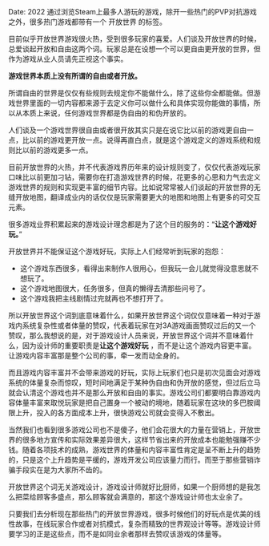 Date: 2022
通过浏览Steam上最多人游玩的游戏，除开一些热门的PVP对抗游戏之外，很多热门游戏都带有一个 开放世界 的标签。 

目前似乎开放世界游戏很火热，受到很多玩家的喜爱。人们谈及开放世界的时候，总爱谈起开放和自由这两个词。玩家总是在设想一个可以更自由更开放的世界，但作为游戏从业人员请先正视这个事实。

**游戏世界本质上没有所谓的自由或者开放。**

所谓自由的世界是仅仅有些规则去规定你不能做什么，除了这些你全都能做。但游戏世界里面的一切内容都来源于去定义你可以做什么和具体实现你能做的事情，所以从本质上来说，任何游戏世界都是伪自由的和伪开放的。

人们谈及一个游戏世界很自由或者很开放其实只是在说它比以前的游戏更自由一点，比以前的游戏更开放一点。说得再直白点，就是这个游戏定义的游戏系统和规则比以前的游戏更多一点。

目前开放世界的火热，并不代表游戏界历年来的设计规则变了，仅仅代表游戏玩家口味比以前更加刁钻，需要你在打造游戏世界的时候，花更多的心思和力气去定义游戏世界的规则和实现更丰富的细节内容。比如说常常被人们谈起的开放世界的无缝开放地图，翻译成业内的话仅仅是玩家需要更大的地图和地图上有更多的可交互元素。

很多游戏业界积累起来的游戏设计理念都是为了这个目的服务的：“**让这个游戏好玩。**”

开放世界并不能保证这个游戏好玩，实际上人们经常听到玩家的抱怨：

- 这个游戏东西很多，看得出来制作人很用心，但我玩一会儿就觉得没意思就不想玩了。
- 这个游戏地图很大，任务很多，但真的懒得去清那些问号了。
- 这个游戏我把主线剧情过完就再也不想打开了。

所以开放世界这个词到底意味着什么，如果开放世界这个词仅仅意味着一种对于游戏内系统复杂性或者体量的赞叹，代表着玩家在对3A游戏画面赞叹过后的又一个赞叹，那么我想说的是，对于游戏设计人员来说，开放世界这个词并不意味着什么，因为设计师的重要职责是**让这个游戏好玩** ，而不是让这个游戏内容更丰富。让游戏内容丰富那是整个公司的事，牵一发而动全身的。

而且游戏内容丰富并不会带来游戏的好玩，实际上玩家们也只是初次见面会对游戏系统的体量复杂而惊叹，短时间地满足于某种伪自由和伪开放的感觉，但过后立马就会认清这个游戏也并不是那么开放和自由的事实。游戏公司们都要明白靠游戏内容体量丰富来取悦玩家是把自己置身一个被动的境地，随着玩家在这块的多巴胺阈限上升，投入的各方面成本上升，很快游戏公司就会变得入不敷出。

当然我们也看到很多游戏公司也不是傻子，他们会花很大的力量在营销上，开放世界的很多地方宣传和实际效果差异很大，这样节省出来的开放成本也能勉强赚不少钱。随着各项技术的成熟，游戏世界的体量和内容丰富性肯定是呈不断上升的趋势的，只是这个上升趋势是平缓的，游戏开发公司应该量力而行。而至于那些营销诈骗手段实在是为大家所不齿的。

开放世界这个词无关游戏设计，游戏设计师就好比厨师，如果一个厨师想的是我怎么把菜给顾客多盛点，那么顾客就会满意的，那这个游戏设计师也太业余了。

只要我们去分析现在那些热门的开放世界游戏，很多时候他们的好玩点是优美的线性故事，在线玩家合作或者对抗模式，复杂而精致的世界观设计等等。游戏设计师要学习的正是这些点，而不是如同业余者那样去赞叹该游戏的体量等。
